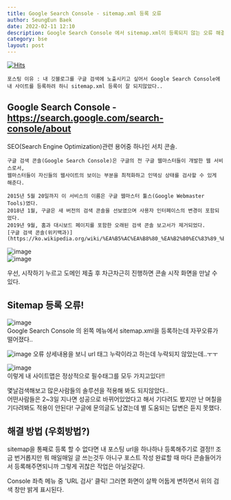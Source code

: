 ```yaml
---
title: Google Search Console - sitemap.xml 등록 오류
author: SeungEun Baek
date: 2022-02-11 12:10 
description: Google Search Console 에서 sitemap.xml이 등록되지 않는 오류 해결
category: bse
layout: post
---
```

[![Hits](https://hits.seeyoufarm.com/api/count/incr/badge.svg?url=https%3A%2F%2Fdev-seungeun.github.io%2F4etc%2Fsitemap%2F&count_bg=%23FEC8E6&title_bg=%23B2ADAD&icon=&icon_color=%23515050&title=hits&edge_flat=false)](https://hits.seeyoufarm.com)


```
포스팅 이유 : 내 깃블로그를 구글 검색에 노출시키고 싶어서 Google Search Console에 내 사이트를 등록하려 하니 sitemap.xml 등록이 잘 되지않았다..
```

## Google Search Console - <https://search.google.com/search-console/about>

SEO(Search Engine Optimization)관련 용어중 하나인 서치 콘솔.   
 
```
구글 검색 콘솔(Google Search Console)은 구글의 전 구글 웹마스터들이 개발한 웹 서비스로서, 
웹마스터들이 자신들의 웹사이트의 보이는 부분을 최적화하고 인덱싱 상태를 검사할 수 있게 해준다.

2015년 5월 20일까지 이 서비스의 이름은 구글 웹마스터 툴스(Google Webmaster Tools)였다.
2018년 1월, 구글은 새 버전의 검색 콘솔을 선보였으며 사용자 인터페이스의 변경이 포함되었다. 
2019년 9월, 홈과 대시보드 페이지를 포함한 오래된 검색 콘솔 보고서가 제거되었다.
[구글 검색 콘솔(위키백과)](https://ko.wikipedia.org/wiki/%EA%B5%AC%EA%B8%80_%EA%B2%80%EC%83%89_%EC%BD%98%EC%86%94)
```

![image](https://user-images.githubusercontent.com/80504390/153551795-0cdb9828-348c-402f-bfde-43c25d7e0782.png)   
![image](https://user-images.githubusercontent.com/80504390/153551882-db5fe834-167b-4c29-9b12-1ac2ee245c29.png)

우선, 시작하기 누르고 도메인 제출 후 차근차근히 진행하면 콘솔 시작 화면을 만날 수 있다.


## Sitemap 등록 오류!

![image](https://user-images.githubusercontent.com/80504390/153552031-f9b09d20-bb86-4a0c-89e5-53e580f1cc40.png)   
Google Search Console 의 왼쪽 메뉴에서 sitemap.xml을 등록하는데 자꾸오류가 떨어졌다.. 

![image](https://user-images.githubusercontent.com/80504390/153552080-d8a2c28e-4d90-4b73-b993-7b7a1b1101db.png)
오류 상세내용을 보니 url 태그 누락이라고 하는데 누락되지 않았는데..ㅜㅜ

![image](https://user-images.githubusercontent.com/80504390/153552148-478ac8c5-f88c-47e2-9e5a-3d820b66bf5f.png)   
이렇게 내 사이트맵은 정상적으로 필수태그를 모두 가지고있다!!

몇날검색해보고 많은사람들의 솔루션을 적용해 봐도 되지않았다..  
어떤사람들은 2~3일 지나면 성공으로 바뀌어있었다고 해서 기다려도 봤지만 난 며칠을 기다려봐도 적용이 안된다!
구글에 문의글도 남겼는데 별 도움되는 답변은 듣지 못했다.


## 해결 방법 (우회방법?)

sitemap을 통째로 등록 할 수 없다면 내 포스팅 url을 하나하나 등록해주기로 결정!!
조금 번거롭지만 뭐 매일매일 글 쓰는것두 아니구 포스트 작성 완료할 때 마다 콘솔들어가서 등록해주면되니까 그렇게 귀찮은 작업은 아닐것같다.

Console 좌측 메뉴 중 'URL 검사' 클릭!
그러면 화면이 살짝 어둡게 변하면서 위의 검색 창만 밝게 표시된다.







